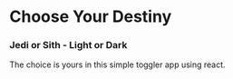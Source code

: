 # Choose Your Destiny

### Jedi or Sith - Light or Dark

The choice is yours in this simple toggler app using react.
